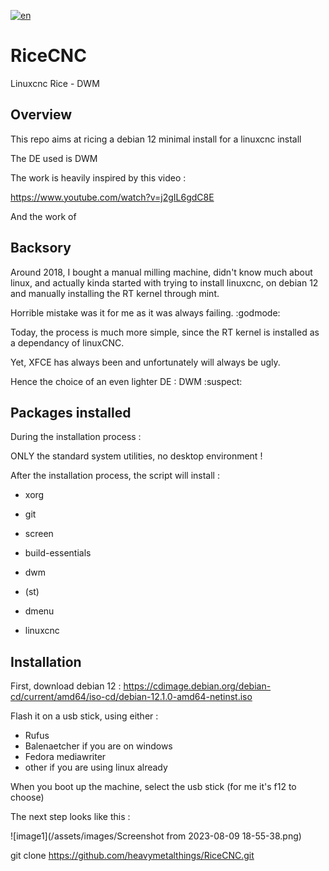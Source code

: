 [![en](https://img.shields.io/badge/lang-français-red.svg)](https://github.com/heavymetalthings/RiceCNC/blob/main/README.fr.md)


# RiceCNC
Linuxcnc Rice - DWM

## Overview
This repo aims at ricing a debian 12 minimal install for a linuxcnc install

The DE used is DWM

The work is heavily inspired by this video :

https://www.youtube.com/watch?v=j2gIL6gdC8E

And the work of 

## Backsory 

Around 2018, I bought a manual milling machine, didn't know much about linux, and actually kinda started with trying to install linuxcnc, on debian 12 and manually installing the RT kernel through mint.

Horrible mistake was it for me as it was always failing. :godmode:

Today, the process is much more simple, since the RT kernel is installed as a dependancy of linuxCNC.

Yet, XFCE has always been and unfortunately will always be ugly.

Hence the choice of an even lighter DE : DWM :suspect:

## Packages installed

During the installation process : 

ONLY the standard system utilities, no desktop environment !

After the installation process, the script will install :

* xorg
* git
* screen
* build-essentials

* dwm
* (st)
* dmenu

* linuxcnc

## Installation

First, download debian 12 :
https://cdimage.debian.org/debian-cd/current/amd64/iso-cd/debian-12.1.0-amd64-netinst.iso

Flash it on a usb stick, using either :
* Rufus
* Balenaetcher
if you are on windows
* Fedora mediawriter
* other
if you are using linux already

When you boot up the machine, select the usb stick (for me it's f12 to choose)

The next step looks like this :

![image1](/assets/images/Screenshot from 2023-08-09 18-55-38.png)

git clone https://github.com/heavymetalthings/RiceCNC.git
